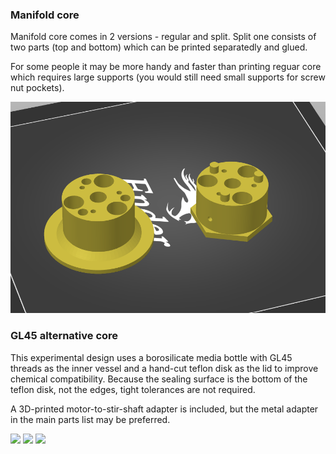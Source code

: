 ### Manifold core

Manifold core comes in 2 versions - regular and split. Split one consists of two parts (top and bottom) which can be printed separatedly and glued.

For some people it may be more handy and faster than printing reguar core which requires large supports 
(you would still need small supports for screw nut pockets).


![split core](./images/manifold-core-split.png)


### GL45 alternative core

This experimental design uses a borosilicate media bottle with GL45 threads as the inner vessel and a hand-cut teflon disk as the lid to improve chemical compatibility. Because the sealing surface is the bottom of the teflon disk, not the edges, tight tolerances are not required.

A 3D-printed motor-to-stir-shaft adapter is included, but the metal adapter in the main parts list may be preferred.

<img src="https://github.com/user-attachments/assets/3f9bedcd-dfc4-48f1-8285-47f3d9a6b3a8" width="400">

<img src="https://github.com/user-attachments/assets/fb838718-0607-4220-94a3-93d75f9d298d" width="400">
<img src="https://github.com/user-attachments/assets/cfedc0d3-6238-4a58-912e-1f18cd7971eb" width="400">
